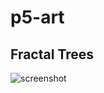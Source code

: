 # p5-art


## Fractal Trees

![screenshot](https://github.com/osc-jaimes/p5-art/blob/main/fractal-trees/fractal_tree.png)